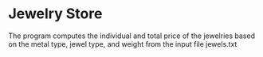# Jewelry Store 
The program computes the individual and total price of the jewelries based on the metal type, jewel type, and weight from the input file jewels.txt
